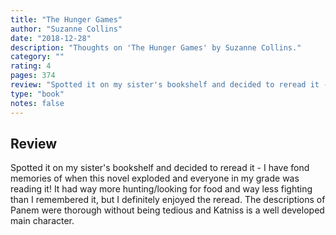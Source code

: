 ```yaml
---
title: "The Hunger Games"
author: "Suzanne Collins"
date: "2018-12-28"
description: "Thoughts on 'The Hunger Games' by Suzanne Collins."
category: ""
rating: 4
pages: 374
review: "Spotted it on my sister's bookshelf and decided to reread it - I have fond memories of when this novel exploded and everyone in my grade was reading it! It had way more hunting/looking for food and way less fighting than I remembered it, but I definitely enjoyed the reread. The descriptions of Panem were thorough without being tedious and Katniss is a well developed main character. "
type: "book"
notes: false
---
```


## Review

Spotted it on my sister's bookshelf and decided to reread it - I have fond memories of when this novel exploded and everyone in my grade was reading it! It had way more hunting/looking for food and way less fighting than I remembered it, but I definitely enjoyed the reread. The descriptions of Panem were thorough without being tedious and Katniss is a well developed main character.
